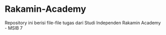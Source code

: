# Rakamin-Academy
Repository ini berisi file-file tugas dari Studi Independen Rakamin Academy - MSIB 7
